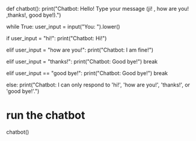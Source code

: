 def chatbot():
  print("Chatbot: Hello! Type your message (ji! , how are you! ,thanks!, good bye!).")

  while True:
  user_input = input("You: ").lower()

  if user_input = "hi!":
     print("Chatbot: Hi!")

  elif user_input = "how are you!":
    print("Chatbot: I am fine!")

  elif user_input = "thanks!":
    print("Chatbot: Good bye!")
    break

  elif user_input == "good bye!":
    print("Chatbot: Good bye!")
    break

  else: 
    print("Chatbot: I can only respond to 'hi!', 'how are you!', 'thanks!', or 'good bye!'.")

# run the chatbot
chatbot()



